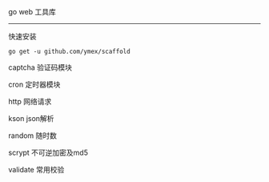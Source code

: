 go web 工具库

-----

快速安装

```
go get -u github.com/ymex/scaffold

```

captcha 验证码模块

cron 定时器模块

http 网络请求

kson json解析

random 随时数

scrypt 不可逆加密及md5

validate 常用校验